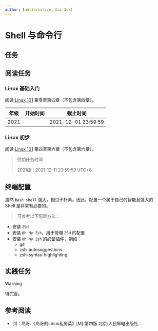 ```yaml
---
author: [adlternative, Daz-3ux]
---
```


# Shell 与命令行

## 任务

## 阅读任务

### Linux 基础入门

阅读 [Linux 101](https://101.lug.ustc.edu.cn/) 第零至第四章（不包含第四章）。

<!-- 主线任务有此任务时，应在主线任务处说明截止时间 -->

| 年级 | 开始时间 | 截止时间            |
| ---- | -------- | ------------------- |
| 2021 |          | 2021-12-01 23:59:59 |

### Linux 初步

阅读 [Linux 101](https://101.lug.ustc.edu.cn/) 第四至第六章（不包含第六章）。

> 往期任务时间
>
> 2021级：2021-12-11 23:59:59 UTC+8

## 终端配置

虽然 `Bash shell` 强大，但过于朴素。因此，配置一个属于自己的智能且强大的 Shell 是非常有必要的。
> 可参考以下配置方法：
- 安装 `ZSH`
- 安装 `Oh My Zsh`，用于管理 `ZSH` 的配置
- 安装 `Oh My Zsh` 的必备插件，例如：
  - git
  - zsh-autosuggestions
  - zsh-syntax-highlighting

## 实践任务

> [!WARNING]
>
> 待完善。

## 参考阅读

- [1]：鸟哥.《鸟哥的Linux私房菜》[M].第四版.北京:人民邮电出版社.
